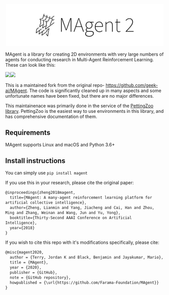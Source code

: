 <p align="center">
    <img src="MAgent2-text.png" width="500px"/>
</p>

MAgent is a library for creating 2D environments with very large numbers of agents for conducting research in Multi-Agent Reinforcement Learning. These can look like this:

<img src="magent-graph-1.gif" width="200"><img src="magent-graph-2.gif" width="200">

This is a maintained fork from the original repo- https://github.com/geek-ai/MAgent. The code is significantly cleaned up in many aspects and some unfortunate names have been fixed, but there are no major differences.

This maintainenace was primarily done in the service of the [PettingZoo library](https://github.com/Farama-Foundation/PettingZoo). PettingZoo is the easiest way to use environments in this library, and has comprehensive documentation of them.

## Requirements
MAgent supports Linux and macOS and Python 3.6+


## Install instructions
You can simply use `pip install magent`


If you use this in your research, please cite the original paper:

```
@inproceedings{zheng2018magent,
  title={MAgent: A many-agent reinforcement learning platform for artificial collective intelligence},
  author={Zheng, Lianmin and Yang, Jiacheng and Cai, Han and Zhou, Ming and Zhang, Weinan and Wang, Jun and Yu, Yong},
  booktitle={Thirty-Second AAAI Conference on Artificial Intelligence},
  year={2018}
}
```

If you wish to cite this repo with it's modifications specifically, please cite:

```
@misc{magent2020,
  author = {Terry, Jordan K and Black, Benjamin and Jayakumar, Mario},
  title = {MAgent},
  year = {2020},
  publisher = {GitHub},
  note = {GitHub repository},
  howpublished = {\url{https://github.com/Farama-Foundation/MAgent}}
}
```
